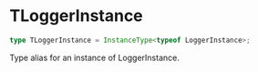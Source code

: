 # TLoggerInstance

```ts
type TLoggerInstance = InstanceType<typeof LoggerInstance>;
```

Type alias for an instance of LoggerInstance.
